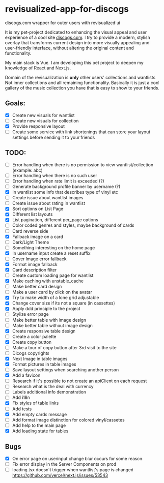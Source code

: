 # revisualized-app-for-discogs
discogs.com wrapper for outer users with revisualized ui

It is my pet-project dedicated to enhancing the visual appeal and user experience of a cool site [discogs.com](https://www.discogs.com/). I try to provide a modern, stylish overlay that transforms current design into more visually appealing and user-friendly interface, without altering the original content and functionality.

My main stack is Vue. I am developing this pet project to deepen my knowledge of React and Next.js.

Domain of the revisualization is __only__ other users' collections and wantlists. Not inner collections and all remaining functionality. Basically it is just a cool gallery of the music collection you have that is easy to show to your friends.

## Goals:
- [x] Create new visuals for wantlist
- [ ] Create new visuals for collection
- [x] Provide responsive layout
- [ ] Create some service with link shortenings that can store your layout settings before sending it to your friends

## TODO:
- [ ] Error handling when there is no permission to view wantlist/collection (example: abc)
- [ ] Error handling when there is no such user
- [ ] Error handling when rate limit is exceeded (?)
- [ ] Generate background profile banner by username (?)
- [x] In wantlist some info that describes type of vinyl etc
- [ ] Create issue about wantlist images
- [ ] Create issue about rating in wantlist
- [x] Sort options on List Page
- [x] Different list layouts
- [x] List pagination, different per_page options
- [ ] Color coded genres and styles, maybe background of cards
- [ ] Card reverse side
- [x] Fallback image on a card
- [ ] Dark/Light Theme
- [ ] Something interesting on the home page
- [x] In username input create a reset suffix
- [ ] Cover Image error fallback
- [x] Format image fallback
- [x] Card description filter
- [ ] Create custom loading page for wantlist
- [x] Make caching with unstable_cache
- [ ] Make better card design
- [ ] Make a user card by click on the avatar
- [x] Try to make width of a lone grid adjustable
- [x] Change cover size if its not a square (in cassettes)
- [x] Apply ddd principle to the project
- [ ] Stylize error page
- [ ] Make better table with image design
- [ ] Make better table without image design
- [x] Create responsive table design
- [ ] Create a color palette
- [x] Create copy button
- [ ] Make a tour of copy button after 3rd visit to the site
- [ ] Dicogs copyrights
- [x] Next Image in table images
- [x] Format pictures in table images
- [ ] Save layout settings when searching another person
- [x] Add a favicon
- [ ] Research if it's possible to not create an apiClient on each request
- [ ] Research what is the deal with currency
- [ ] Labels additional info demonstration
- [ ] Add i18n
- [x] Fix styles of table links
- [ ] Add tests
- [x] Add empty cards message
- [ ] Add format image distinction for colored vinyl/cassetes
- [ ] Add help to the main page
- [x] Add loading state for tables

## Bugs
- [x] On error page on userinput change blur occurs for some reason
- [ ] Fix error display in the Server Components on prod
- [ ] loading.tsx doesn't trigger when wantlist's page is changed https://github.com/vercel/next.js/issues/53543
